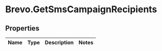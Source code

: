 # Brevo.GetSmsCampaignRecipients

## Properties
Name | Type | Description | Notes
------------ | ------------- | ------------- | -------------


